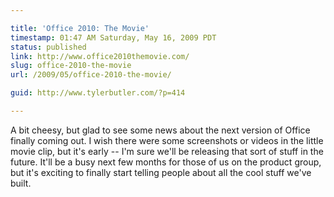 ```yaml
---

title: 'Office 2010: The Movie'
timestamp: 01:47 AM Saturday, May 16, 2009 PDT
status: published
link: http://www.office2010themovie.com/
slug: office-2010-the-movie
url: /2009/05/office-2010-the-movie/

guid: http://www.tylerbutler.com/?p=414

---
```


A bit cheesy, but glad to see some news about the next version of Office
finally coming out. I wish there were some screenshots or videos in the little
movie clip, but it's early -- I'm sure we'll be releasing that sort of stuff in
the future. It'll be a busy next few months for those of us on the product
group, but it's exciting to finally start telling people about all the cool
stuff we've built.
